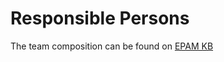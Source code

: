 # Responsible Persons
 
The team composition can be found on [EPAM KB](https://kb.epam.com/display/EPMRPP/Organizational)
